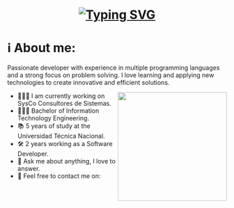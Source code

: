 <h1 align = "center">
<a href="https://git.io/typing-svg"><img src="https://readme-typing-svg.demolab.com?size=75&duration=1400&pause=500&color=FFF&background=000000EE&center=true&multiline=true&width=1920&height=384&lines=Hello+World+!;+I'm+Luis+Carlos+;Welcome+to+my+GitHub+profile" alt="Typing SVG" /></a>
</h1>
<h1>ℹ️ About me:</h1>

Passionate developer with experience in multiple programming languages ​​and a strong focus on problem solving. I love learning and applying new technologies to create innovative and efficient solutions.
<br>

<picture> <img align="right" src="https://github.com/7oSkaaa/7oSkaaa/blob/main/Images/Right_Side.gif?raw=true" width = 250px></picture>
 - 👨🏻‍🔧 I am currently working on SysCo Consultores de Sistemas.
 - 👨🏻‍🎓 Bachelor of Information Technology Engineering.
 - 📚 5 years of study at the Universidad Técnica Nacional.
 - 🛠️ 2 years working as a Software Developer.
 - 💬 Ask me about anything, I love to answer.
 - 📨 Feel free to contact me on:
